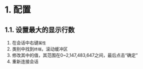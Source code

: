 # 1. 配置
## 1.1. 设置最大的显示行数
1. 在会话中右键`属性`
2. 类别中找到`终端`，滚动缓冲区
3. 修改其中的值，其范围在0~2,147,483,647之间，最后点击“确定”
4. 重新连接会话